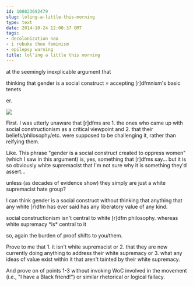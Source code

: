 ```yaml
---
id: 100823692479
slug: loling-a-little-this-morning
type: text
date: 2014-10-24 12:00:37 GMT
tags:
- decolonization nao
- i rebuke thee feminism
- epilepsy warning
title: lol'ing a little this morning
---
```

<p>at the seemingly inexplicable argument that </p>&#13;
<p>thinking that gender is a social construct = accepting [r]dfmnism's basic tenets</p>&#13;
<p>er.</p>&#13;
<p><img src="http://media.tumblr.com/tumblr_mbksq6futb1qkf4s2.gif" /></p>&#13;
<p>First. I was utterly unaware that [r]dfms are 1. the ones who came up with social constructionism as a critical viewpoint and 2. that their beliefs/philosophy/etc. were supposed to be challenging it, rather than reifying them. </p>&#13;
<p>Like. This phrase "gender is a social construct created to oppress women" (which I saw in this argument) is, yes, something that [r]dfms say... but it is so obviously white supremacist that I'm not sure why it is something they'd assert...</p>&#13;
<p>unless (as decades of evidence show) they simply are just a white supremacist hate group? </p>&#13;
<p>I can think gender is a social construct without thinking that anything that any white ]r\dfm has ever said has any liberatory value of any kind. </p>&#13;
<p>social constructionism isn't central to white [r]dfm philosophy. whereas white supremacy *is* central to it</p>&#13;
<p>so, again the burden of proof shifts to you/them. </p>&#13;
<p>Prove to me that 1. it isn't white supremacist or 2. that they are now currently doing anything to address their white supremacy or 3. what any ideas of value exist within it that aren't tainted by their white supremacy. </p>&#13;
<p>And prove on of points 1-3 without invoking WoC involved in the movement (i.e., "I have a Black friend!") or similar rhetorical or logical fallacy. </p>